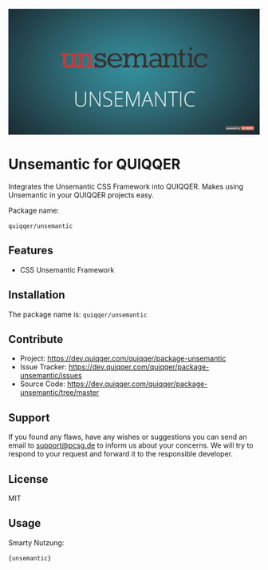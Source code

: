 ![QUIQQER Unsemantic](bin/images/Readme.jpg)

Unsemantic for QUIQQER
========

Integrates the Unsemantic CSS Framework into QUIQQER.
Makes using Unsemantic in your QUIQQER projects easy.


Package name:

    quiqqer/unsemantic


Features
--------

- CSS Unsemantic Framework


Installation
------------

The package name is: `quiqqer/unsemantic`


Contribute
----------

- Project: https://dev.quiqqer.com/quiqqer/package-unsemantic
- Issue Tracker: https://dev.quiqqer.com/quiqqer/package-unsemantic/issues
- Source Code: https://dev.quiqqer.com/quiqqer/package-unsemantic/tree/master


Support
-------

If you found any flaws, have any wishes or suggestions you can send an email
to [support@pcsg.de](mailto:support@pcsg.de) to inform us about your concerns. 
We will try to respond to your request and forward it to the responsible developer.


License
-------

MIT

Usage
--------

Smarty Nutzung:

```
{unsemantic}
```